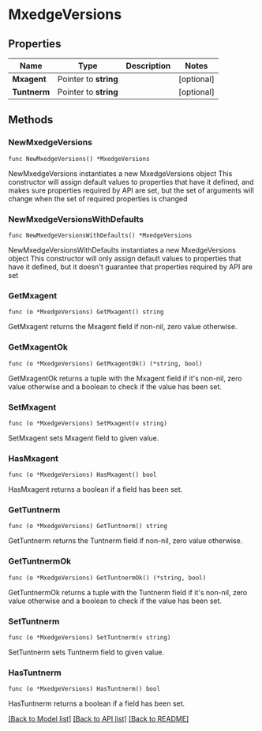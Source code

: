 # MxedgeVersions

## Properties

Name | Type | Description | Notes
------------ | ------------- | ------------- | -------------
**Mxagent** | Pointer to **string** |  | [optional] 
**Tuntnerm** | Pointer to **string** |  | [optional] 

## Methods

### NewMxedgeVersions

`func NewMxedgeVersions() *MxedgeVersions`

NewMxedgeVersions instantiates a new MxedgeVersions object
This constructor will assign default values to properties that have it defined,
and makes sure properties required by API are set, but the set of arguments
will change when the set of required properties is changed

### NewMxedgeVersionsWithDefaults

`func NewMxedgeVersionsWithDefaults() *MxedgeVersions`

NewMxedgeVersionsWithDefaults instantiates a new MxedgeVersions object
This constructor will only assign default values to properties that have it defined,
but it doesn't guarantee that properties required by API are set

### GetMxagent

`func (o *MxedgeVersions) GetMxagent() string`

GetMxagent returns the Mxagent field if non-nil, zero value otherwise.

### GetMxagentOk

`func (o *MxedgeVersions) GetMxagentOk() (*string, bool)`

GetMxagentOk returns a tuple with the Mxagent field if it's non-nil, zero value otherwise
and a boolean to check if the value has been set.

### SetMxagent

`func (o *MxedgeVersions) SetMxagent(v string)`

SetMxagent sets Mxagent field to given value.

### HasMxagent

`func (o *MxedgeVersions) HasMxagent() bool`

HasMxagent returns a boolean if a field has been set.

### GetTuntnerm

`func (o *MxedgeVersions) GetTuntnerm() string`

GetTuntnerm returns the Tuntnerm field if non-nil, zero value otherwise.

### GetTuntnermOk

`func (o *MxedgeVersions) GetTuntnermOk() (*string, bool)`

GetTuntnermOk returns a tuple with the Tuntnerm field if it's non-nil, zero value otherwise
and a boolean to check if the value has been set.

### SetTuntnerm

`func (o *MxedgeVersions) SetTuntnerm(v string)`

SetTuntnerm sets Tuntnerm field to given value.

### HasTuntnerm

`func (o *MxedgeVersions) HasTuntnerm() bool`

HasTuntnerm returns a boolean if a field has been set.


[[Back to Model list]](../README.md#documentation-for-models) [[Back to API list]](../README.md#documentation-for-api-endpoints) [[Back to README]](../README.md)


